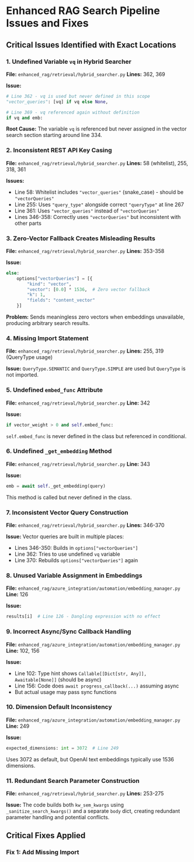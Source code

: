 # Enhanced RAG Search Pipeline Issues and Fixes

## Critical Issues Identified with Exact Locations

### 1. Undefined Variable `vq` in Hybrid Searcher
**File:** `enhanced_rag/retrieval/hybrid_searcher.py`
**Lines:** 362, 369

**Issue:**
```python
# Line 362 - vq is used but never defined in this scope
"vector_queries": [vq] if vq else None,

# Line 369 - vq referenced again without definition  
if vq and emb:
```

**Root Cause:** The variable `vq` is referenced but never assigned in the vector search section starting around line 334.

### 2. Inconsistent REST API Key Casing
**File:** `enhanced_rag/retrieval/hybrid_searcher.py`
**Lines:** 58 (whitelist), 255, 318, 361

**Issues:**
- Line 58: Whitelist includes `"vector_queries"` (snake_case) - should be `"vectorQueries"`
- Line 255: Uses `"query_type"` alongside correct `"queryType"` at line 267  
- Line 361: Uses `"vector_queries"` instead of `"vectorQueries"`
- Lines 346-358: Correctly uses `"vectorQueries"` but inconsistent with other parts

### 3. Zero-Vector Fallback Creates Misleading Results
**File:** `enhanced_rag/retrieval/hybrid_searcher.py`
**Lines:** 353-358

**Issue:**
```python
else:
    options["vectorQueries"] = [{
        "kind": "vector",
        "vector": [0.0] * 1536,  # Zero vector fallback
        "k": 1,
        "fields": "content_vector"
    }]
```
**Problem:** Sends meaningless zero vectors when embeddings unavailable, producing arbitrary search results.

### 4. Missing Import Statement  
**File:** `enhanced_rag/retrieval/hybrid_searcher.py`
**Lines:** 255, 319 (QueryType usage)

**Issue:** `QueryType.SEMANTIC` and `QueryType.SIMPLE` are used but `QueryType` is not imported.

### 5. Undefined `embed_func` Attribute
**File:** `enhanced_rag/retrieval/hybrid_searcher.py`
**Line:** 342

**Issue:** 
```python
if vector_weight > 0 and self.embed_func:
```
`self.embed_func` is never defined in the class but referenced in conditional.

### 6. Undefined `_get_embedding` Method
**File:** `enhanced_rag/retrieval/hybrid_searcher.py`
**Line:** 343

**Issue:** 
```python
emb = await self._get_embedding(query)
```
This method is called but never defined in the class.

### 7. Inconsistent Vector Query Construction
**File:** `enhanced_rag/retrieval/hybrid_searcher.py`
**Lines:** 346-370

**Issue:** Vector queries are built in multiple places:
- Lines 346-350: Builds in `options["vectorQueries"]`  
- Line 362: Tries to use undefined `vq` variable
- Line 370: Rebuilds `options["vectorQueries"]` again

### 8. Unused Variable Assignment in Embeddings
**File:** `enhanced_rag/azure_integration/automation/embedding_manager.py`
**Line:** 126

**Issue:**
```python
results[i]  # Line 126 - Dangling expression with no effect
```

### 9. Incorrect Async/Sync Callback Handling
**File:** `enhanced_rag/azure_integration/automation/embedding_manager.py`
**Line:** 102, 156

**Issue:** 
- Line 102: Type hint shows `Callable[[Dict[str, Any]], Awaitable[None]]` (should be async)
- Line 156: Code does `await progress_callback(...)` assuming async
- But actual usage may pass sync functions

### 10. Dimension Default Inconsistency
**File:** `enhanced_rag/azure_integration/automation/embedding_manager.py`
**Line:** 249

**Issue:** 
```python
expected_dimensions: int = 3072  # Line 249
```
Uses 3072 as default, but OpenAI text embeddings typically use 1536 dimensions.

### 11. Redundant Search Parameter Construction
**File:** `enhanced_rag/retrieval/hybrid_searcher.py`
**Lines:** 253-275

**Issue:** The code builds both `kw_sem_kwargs` using `_sanitize_search_kwargs()` and a separate `body` dict, creating redundant parameter handling and potential conflicts.

## Critical Fixes Applied

### Fix 1: Add Missing Import